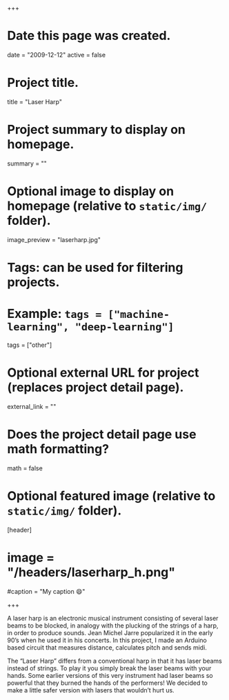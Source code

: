+++
# Date this page was created.
date = "2009-12-12"
active = false
# Project title.
title = "Laser Harp"

# Project summary to display on homepage.
summary = ""

# Optional image to display on homepage (relative to `static/img/` folder).
image_preview = "laserharp.jpg"

# Tags: can be used for filtering projects.
# Example: `tags = ["machine-learning", "deep-learning"]`
tags = ["other"]

# Optional external URL for project (replaces project detail page).
external_link = ""

# Does the project detail page use math formatting?
math = false

# Optional featured image (relative to `static/img/` folder).
[header]
# image = "/headers/laserharp_h.png"
#caption = "My caption :smile:"

+++

A laser harp is an electronic musical instrument consisting of several laser beams to be blocked, in analogy with the plucking of the strings of a harp, in order to produce sounds. Jean Michel Jarre popularized it in the early 90’s when he used it in his concerts. In this project, I made an Arduino based circuit that measures distance, calculates pitch and sends midi.

The “Laser Harp” differs from a conventional harp in that it has laser beams instead of strings. To play it you simply break the laser beams with your hands. Some earlier versions of this very instrument had laser beams so powerful that they burned the hands of the performers! We decided to make a little safer version with lasers that wouldn’t hurt us.
